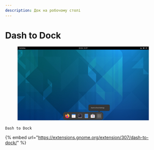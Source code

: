 ```yaml
---
description: Док на робочому столі
---
```


# Dash to Dock

<figure><img src="../../.gitbook/assets/image (35).png" alt=""><figcaption></figcaption></figure>

```
Dash to Dock
```

{% embed url="https://extensions.gnome.org/extension/307/dash-to-dock/" %}
